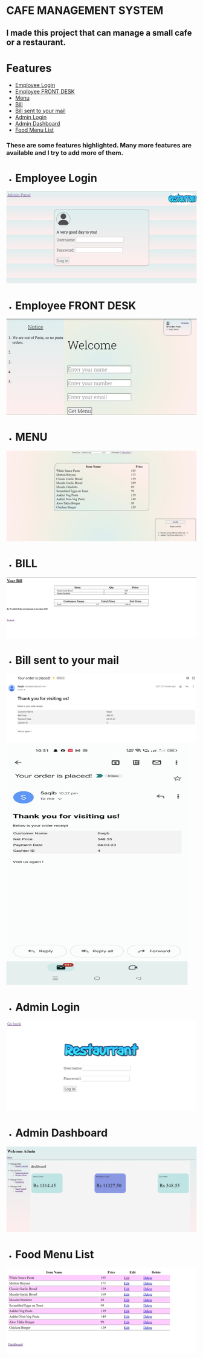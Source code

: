 # CAFE MANAGEMENT SYSTEM
## I made this project that can manage a small cafe or a restaurant.

# Features
  - [Employee Login](#Employee-Login)
  - [Employee FRONT DESK](#Employee-FRONT-DESK)
  - [Menu](#MENU)
  - [Bill](#BILL)
  - [Bill sent to your mail](#Bill-sent-to-your-mail)
  - [Admin Login](#Admin-Login)
  - [Admin Dashboard](#Admin-Dashboard)
  - [Food Menu List](#Food-Menu-List)
  ### These are some features highlighted. Many more features are available and I try to add more of them.

- # Employee Login

![img](Cafe_Management/EMP_LOGIN.jpg)

- # Employee FRONT DESK

![img](Cafe_Management/FRONT_DESK.jpg)

- # MENU

![img](Cafe_Management/MENU.jpg)

- # BILL

![img](Cafe_Management/BILL.jpg)

- # Bill sent to your mail

![img](Cafe_Management/ORDER_EMAIL_LAPTOP.jpg)
<img src="Cafe_Management/EMAIL_MOBILE.jpg" style="height:640px;width:480px">

- # Admin Login

![img](Cafe_Management/ADMIN_LOGIN.jpg)

- # Admin Dashboard

![img](Cafe_Management/ADMIN_DASHBOARD.jpg)

- # Food Menu List

![img](Cafe_Management/FOOD_MENU_LIST.jpg)
